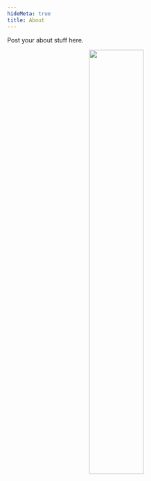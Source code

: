 ```yaml
---
hideMeta: true
title: About
---
```


Post your about stuff here.

<p align="center">
  <img src="about-picture.png" width="50%" />
</p>
